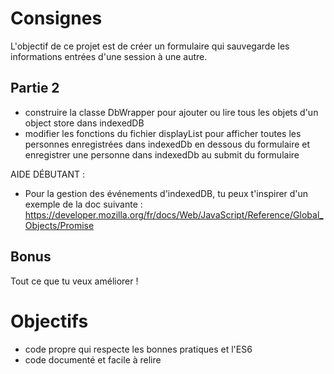 # Consignes

L'objectif de ce projet est de créer un formulaire qui sauvegarde les informations entrées d'une session à une autre.

## Partie 2

- construire la classe DbWrapper pour ajouter ou lire tous les objets d'un object store dans indexedDB
- modifier les fonctions du fichier displayList pour afficher toutes les personnes enregistrées dans indexedDb en dessous du formulaire et enregistrer une personne dans indexedDb au submit du formulaire

AIDE DÉBUTANT : 
- Pour la gestion des événements d'indexedDB, tu peux t'inspirer d'un exemple de la doc suivante : https://developer.mozilla.org/fr/docs/Web/JavaScript/Reference/Global_Objects/Promise

## Bonus

Tout ce que tu veux améliorer !

# Objectifs

- code propre qui respecte les bonnes pratiques et l'ES6
- code documenté et facile à relire
